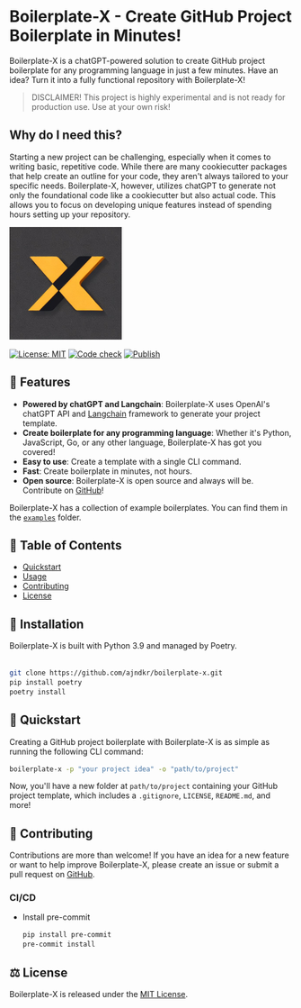 # Boilerplate-X - Create GitHub Project Boilerplate in Minutes!

Boilerplate-X is a chatGPT-powered solution to create GitHub project boilerplate for any programming language in just a few minutes. Have an idea? Turn it into a fully functional repository with Boilerplate-X!

> DISCLAIMER! This project is highly experimental and is not ready for production use. Use at your own risk!

## Why do I need this?

Starting a new project can be challenging, especially when it comes to writing basic, repetitive code. While there are many cookiecutter packages that help create an outline for your code, they aren't always tailored to your specific needs. Boilerplate-X, however, utilizes chatGPT to generate not only the foundational code like a cookiecutter but also actual code. This allows you to focus on developing unique features instead of spending hours setting up your repository.

<img src="assets/logo.jpeg" alt="boilerplate-x-logo" width="200">

[![License: MIT](https://img.shields.io/badge/License-MIT-yellow.svg)](https://github.com/ajndkr/boilerplate-x/blob/main/LICENSE)
[![Code check](https://github.com/ajndkr/boilerplate-x/actions/workflows/code-check.yaml/badge.svg)](https://github.com/ajndkr/boilerplate-x/actions/workflows/code-check.yaml)
[![Publish](https://github.com/ajndkr/boilerplate-x/actions/workflows/publish.yaml/badge.svg)](https://github.com/ajndkr/boilerplate-x/actions/workflows/publish.yaml)

## 🚀 Features

- **Powered by chatGPT and Langchain**: Boilerplate-X uses OpenAI's chatGPT API and [Langchain](https://langchain.readthedocs.io/en/latest/) framework to generate your project template.
- **Create boilerplate for any programming language**: Whether it's Python, JavaScript, Go, or any other language, Boilerplate-X has got you covered!
- **Easy to use**: Create a template with a single CLI command.
- **Fast**: Create boilerplate in minutes, not hours.
- **Open source**: Boilerplate-X is open source and always will be. Contribute on [GitHub](https://github.com/ajndkr/boilerplate-x)!

Boilerplate-X has a collection of example boilerplates. You can find them in the [`examples`](./examples/README.md) folder.

## 📖 Table of Contents

- [Quickstart](#-quickstart)
- [Usage](#-usage)
- [Contributing](#-contributing)
- [License](#-license)

## 💾 Installation

Boilerplate-X is built with Python 3.9 and managed by Poetry.

```bash

git clone https://github.com/ajndkr/boilerplate-x.git
pip install poetry
poetry install
```

## 🎯 Quickstart

Creating a GitHub project boilerplate with Boilerplate-X is as simple as running the following CLI command:

```bash
boilerplate-x -p "your project idea" -o "path/to/project"
```

Now, you'll have a new folder at `path/to/project` containing your GitHub project template, which includes a `.gitignore`, `LICENSE`, `README.md`, and more!

## 🤝 Contributing

Contributions are more than welcome! If you have an idea for a new feature or want to help improve Boilerplate-X, please create an issue or submit a pull request
on [GitHub](https://github.com/ajndkr/boilerplate-x).

### CI/CD

- Install pre-commit

  ```bash
  pip install pre-commit
  pre-commit install
  ```

## ⚖️ License

Boilerplate-X is released under the [MIT License](https://github.com/ajndkr/boilerplate-x/blob/main/LICENSE).
